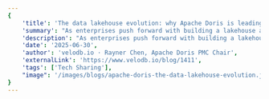 ```yaml
---
{
    'title': 'The data lakehouse evolution: why Apache Doris is leading the way',
    'summary': "As enterprises push forward with building a lakehouse architecture, they often face complex challenges. Apache Doris aims to facilitate this process. It offers easy data access (from Hive, Iceberg, Hudi, Paimon), an extensible connector framework (with Kudu, BigQuery, Delta Lake, Kafka, and Redis) and convenient cross-source data processing with high analytics performance. It also allows easy deployment, a rich set of data storage and management capabilities, and strong support for open table formats and file formats.",
    'description': "As enterprises push forward with building a lakehouse architecture, they often face complex challenges. Apache Doris aims to facilitate this process. It offers easy data access (from Hive, Iceberg, Hudi, Paimon), an extensible connector framework (with Kudu, BigQuery, Delta Lake, Kafka, and Redis) and convenient cross-source data processing with high analytics performance. It also allows easy deployment, a rich set of data storage and management capabilities, and strong support for open table formats and file formats.",
    'date': '2025-06-30',
    'author': 'velodb.io · Rayner Chen, Apache Doris PMC Chair',
    'externalLink': 'https://www.velodb.io/blog/1411',
    'tags': ['Tech Sharing'],
    "image": '/images/blogs/apache-doris-the-data-lakehouse-evolution.jpg'
}
---
```

